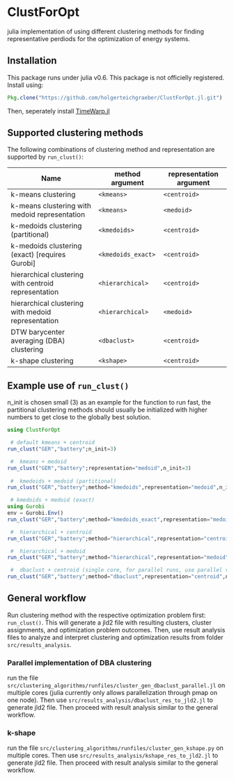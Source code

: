 # ClustForOpt 

julia implementation of using different clustering methods for finding representative perdiods for the optimization of energy systems. 

## Installation
This package runs under julia v0.6.
This package is not officielly registered. Install using: 

```julia
Pkg.clone("https://github.com/holgerteichgraeber/ClustForOpt.jl.git") 
```

Then, seperately install [TimeWarp.jl](https://github.com/ahwillia/TimeWarp.jl) 


## Supported clustering methods

The following combinations of clustering method and representation are supported by `run_clust()`:

Name | method argument | representation argument
---- | --------------- | -----------------------
k-means clustering | `<kmeans>` | `<centroid>`
k-means clustering with medoid representation | `<kmeans>` | `<medoid>`
k-medoids clustering (partitional) | `<kmedoids>` | `<centroid>`
k-medoids clustering (exact) [requires Gurobi] | `<kmedoids_exact>` | `<centroid>`
hierarchical clustering with centroid representation | `<hierarchical>` | `<centroid>`
hierarchical clustering with medoid representation | `<hierarchical>` | `<medoid>`
DTW barycenter averaging (DBA) clustering | `<dbaclust>` | `<centroid>`
k-shape clustering | `<kshape>` | `<centroid>`

## Example use of `run_clust()`
n\_init is chosen small (3) as an example for the function to run fast, the partitional clustering methods should usually be initialized with higher numbers to get close to the globally best solution.

```julia
using ClustForOpt

 # default kmeans + centroid
run_clust("GER","battery";n_init=3)

 #  kmeans + medoid
run_clust("GER","battery";representation="medoid",n_init=3)
 
 #  kmedoids + medoid (partitional)
run_clust("GER","battery";method="kmedoids",representation="medoid",n_init=3) 

 # kmedoids + medoid (exact)
using Gurobi
env = Gurobi.Env()
run_clust("GER","battery";method="kmedoids_exact",representation="medoid",n_init=3,gurobi_env=env) 

 #  hierarchical + centroid 
run_clust("GER","battery";method="hierarchical",representation="centroid",n_init=1) 

 #  hierarchical + medoid 
run_clust("GER","battery";method="hierarchical",representation="medoid",n_init=1) 

 #  dbaclust + centroid (single core, for parallel runs, use parallel version)
run_clust("GER","battery";method="dbaclust",representation="centroid",n_init=3,iterations=50,rad_sc_min=0,rad_sc_max=1,inner_iterations=30)

```

## General workflow

Run clustering method with the respective optimization problem first: `run_clust()`. 
This will generate a jld2 file with resulting clusters, cluster assignments, and optimization problem outcomes. 
Then, use result analysis files to analyze and interpret clustering and optimization results from folder `src/results_analysis`.

### Parallel implementation of DBA clustering
run the file `src/clustering_algorithms/runfiles/cluster_gen_dbaclust_parallel.jl` on multiple cores (julia currently only allows parallelization through pmap on one node). Then use `src/results_analysis/dbaclust_res_to_jld2.jl` to generate jld2 file. Then proceed with result analysis similar to the general workflow.


### k-shape
run the file `src/clustering_algorithms/runfiles/cluster_gen_kshape.py` on multiple cores. Then use `src/results_analysis/kshape_res_to_jld2.jl` to generate jld2 file. Then proceed with result analysis similar to the general workflow.



